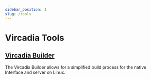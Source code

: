 ```yaml
---
sidebar_position: 1
slug: /tools
---
```


# Vircadia Tools

## [Vircadia Builder](vircadia-builder/README.md)

The Vircadia Builder allows for a simplified build process for the native Interface and server on Linux.
